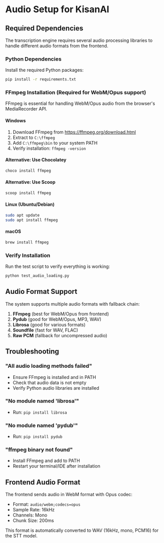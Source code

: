 # Audio Setup for KisanAI

## Required Dependencies

The transcription engine requires several audio processing libraries to handle different audio formats from the frontend.

### Python Dependencies
Install the required Python packages:
```bash
pip install -r requirements.txt
```

### FFmpeg Installation (Required for WebM/Opus support)

FFmpeg is essential for handling WebM/Opus audio from the browser's MediaRecorder API.

#### Windows
1. Download FFmpeg from https://ffmpeg.org/download.html
2. Extract to `C:\ffmpeg`
3. Add `C:\ffmpeg\bin` to your system PATH
4. Verify installation: `ffmpeg -version`

#### Alternative: Use Chocolatey
```bash
choco install ffmpeg
```

#### Alternative: Use Scoop
```bash
scoop install ffmpeg
```

#### Linux (Ubuntu/Debian)
```bash
sudo apt update
sudo apt install ffmpeg
```

#### macOS
```bash
brew install ffmpeg
```

### Verify Installation

Run the test script to verify everything is working:
```bash
python test_audio_loading.py
```

## Audio Format Support

The system supports multiple audio formats with fallback chain:

1. **FFmpeg** (best for WebM/Opus from frontend)
2. **Pydub** (good for WebM/Opus, MP3, WAV)
3. **Librosa** (good for various formats)
4. **Soundfile** (fast for WAV, FLAC)
5. **Raw PCM** (fallback for uncompressed audio)

## Troubleshooting

### "All audio loading methods failed"
- Ensure FFmpeg is installed and in PATH
- Check that audio data is not empty
- Verify Python audio libraries are installed

### "No module named 'librosa'"
- Run: `pip install librosa`

### "No module named 'pydub'"
- Run: `pip install pydub`

### "ffmpeg binary not found"
- Install FFmpeg and add to PATH
- Restart your terminal/IDE after installation

## Frontend Audio Format

The frontend sends audio in WebM format with Opus codec:
- Format: `audio/webm;codecs=opus`
- Sample Rate: 16kHz
- Channels: Mono
- Chunk Size: 200ms

This format is automatically converted to WAV (16kHz, mono, PCM16) for the STT model.
